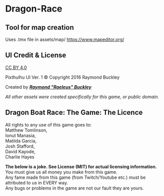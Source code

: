 # Dragon-Race

## Tool for map creation

Uses .tmx file in assets/map/ 
https://www.mapeditor.org/ 

## UI Credit & License

[CC BY 4.0](http://creativecommons.org/licenses/by/4.0/) 

Pixthulhu UI Ver. 1 © Copyright 2016 Raymond Buckley

Created by [***Raymond "Raeleus" Buckley***](http://www.badlogicgames.com/forum/viewtopic.php?f=22&t=22887) 

*All other assets were created specifically for this game, or public domain.*

## Dragon Boat Race: The Game: The Licence

All rights to any use of this game goes to:   
Matthew Tomlinson,   
Ionut Manasia,   
Matilda Garcia,   
Josh Stafford,   
David Kayode,   
Charlie Hayes   

**The below is a joke. See License (MIT) for actual licensing information.** 
You must give us all money you make from this game.   
Any fame made from this game (from Twitch/Youtube etc.) must be attributed to us in EVERY way.   
Any bugs or problems in the game are not our fault they are yours.   
